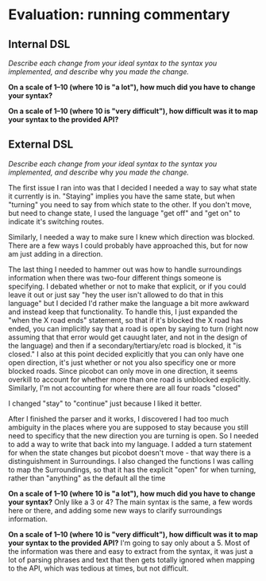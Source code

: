 # Evaluation: running commentary

## Internal DSL

_Describe each change from your ideal syntax to the syntax you implemented, and
describe_ why _you made the change._

**On a scale of 1–10 (where 10 is "a lot"), how much did you have to change your syntax?**

**On a scale of 1–10 (where 10 is "very difficult"), how difficult was it to map your syntax to the provided API?**

## External DSL

_Describe each change from your ideal syntax to the syntax you implemented, and
describe_ why _you made the change._

The first issue I ran into was that I decided I needed a way to say what state it currently is in. "Staying" implies you have the same state, but when "turning" you need to say from which state to the other. If you don't move, but need to change state, I used the language "get off" and "get on" to indicate it's switching routes.

Similarly, I needed a way to make sure I knew which direction was blocked. There are a few ways I could probably have approached this, but for now am just adding in a direction.

The last thing I needed to hammer out was how to handle surroundings information when there was two-four different things someone is specifying. I debated whether or not to make that explicit, or if you could leave it out or just say "hey the user isn't allowed to do that in this language" but I decided I'd rather make the language a bit more awkward and instead keep that functionality. To handle this, I just expanded the "when the X road ends" statement, so that if it's blocked the X road has ended, you can implicitly say that a road is open by saying to turn (right now assuming that that error would get cauught later, and not in the design of the language) and then if a secondary/tertiary/etc road is blocked, it "is closed." I also at this point decided explicitly that you can only have one open direction, it's just whether or not you also specificy one or more blocked roads. Since picobot can only move in one direction, it seems overkill to account for whether more than one road is unblocked explicitly. Similarly, I'm not accounting for where there are all four roads "closed"

I changed "stay" to "continue" just because I liked it better.

After I finished the parser and it works, I discovered I had too much ambiguity in the places where you are supposed to stay because you still need to specificy that the new direction you are turning is open. So I needed to add a way to write that back into my language. I added a turn statement for when the state changes but picobot doesn't move - that way there is a distinguishment in Surroundings. I also changed the functions I was calling to map the Surroundings, so that it has the explicit "open" for when turning, rather than "anything" as the default all the time

**On a scale of 1–10 (where 10 is "a lot"), how much did you have to change your syntax?**
Only like a 3 or 4? The main syntax is the same, a few words here or there, and adding some new ways to clarify surroundings information.

**On a scale of 1–10 (where 10 is "very difficult"), how difficult was it to map your syntax to the provided API?**
I'm going to say only about a 5. Most of the information was there and easy to extract from the syntax, it was just a lot of parsing phrases and text that then gets totally ignored when mapping to the API, which was tedious at times, but not difficult.
